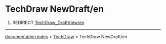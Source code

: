 # TechDraw NewDraft/en
1.  REDIRECT [TechDraw\_DraftView/en](TechDraw_DraftView/en.md)

---
[documentation index](../README.md) > [TechDraw](TechDraw_Workbench.md) > TechDraw NewDraft/en
